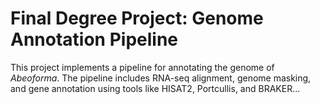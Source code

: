 # Final Degree Project: Genome Annotation Pipeline
This project implements a pipeline for annotating the genome of *Abeoforma*. The pipeline includes 
RNA-seq alignment, genome masking, and gene annotation using tools like HISAT2, Portcullis, and 
BRAKER...
